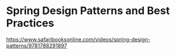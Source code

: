 # Spring Design Patterns and Best Practices

https://www.safaribooksonline.com/videos/spring-design-patterns/9781788291897
